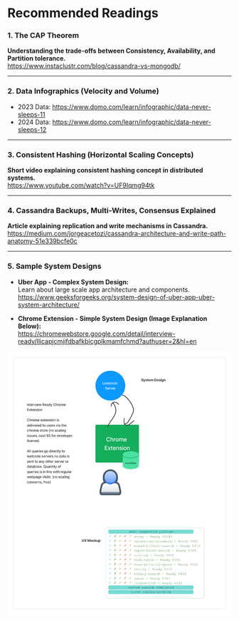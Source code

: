 # Recommended Readings

### 1. The CAP Theorem  
**Understanding the trade-offs between Consistency, Availability, and Partition tolerance.**  
https://www.instaclustr.com/blog/cassandra-vs-mongodb/

---

### 2. Data Infographics (Velocity and Volume)  
- 2023 Data: https://www.domo.com/learn/infographic/data-never-sleeps-11  
- 2024 Data: https://www.domo.com/learn/infographic/data-never-sleeps-12

---

### 3. Consistent Hashing (Horizontal Scaling Concepts)  
**Short video explaining consistent hashing concept in distributed systems.**  
https://www.youtube.com/watch?v=UF9Iqmg94tk

---

### 4. Cassandra Backups, Multi-Writes, Consensus Explained  
**Article explaining replication and write mechanisms in Cassandra.**  
https://medium.com/jorgeacetozi/cassandra-architecture-and-write-path-anatomy-51e339bcfe0c

---

### 5. Sample System Designs  

- **Uber App - Complex System Design:**  
  Learn about large scale app architecture and components.  
  https://www.geeksforgeeks.org/system-design-of-uber-app-uber-system-architecture/

- **Chrome Extension - Simple System Design (Image Explanation Below):**  
  https://chromewebstore.google.com/detail/interview-ready/llicapjcmjifdbafkbicgplkmamfchmd?authuser=2&hl=en  

![Interview Ready Chrome Extension Screenshot](image.png)

